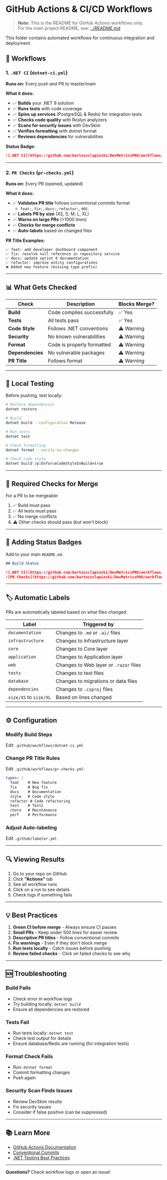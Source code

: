 # GitHub Actions & CI/CD Workflows

> **Note:** This is the README for GitHub Actions workflows only.  
> For the main project README, see: [../README.md](../README.md)

This folder contains automated workflows for continuous integration and deployment.

## 🚀 Workflows

### 1. `.NET CI` (`dotnet-ci.yml`)
**Runs on:** Every push and PR to master/main

**What it does:**
- ✅ **Builds** your .NET 9 solution
- ✅ **Runs tests** with code coverage
- ✅ **Spins up services** (PostgreSQL & Redis) for integration tests
- ✅ **Checks code quality** with Roslyn analyzers
- ✅ **Scans for security issues** with DevSkim
- ✅ **Verifies formatting** with dotnet format
- ✅ **Reviews dependencies** for vulnerabilities

**Status Badge:**
```markdown
![.NET CI](https://github.com/bartoszclapinski/DevMetricsPRO/workflows/.NET%20CI/badge.svg)
```

---

### 2. `PR Checks` (`pr-checks.yml`)
**Runs on:** Every PR (opened, updated)

**What it does:**
- ✅ **Validates PR title** follows conventional commits format
  - `feat:`, `fix:`, `docs:`, `refactor:`, etc.
- ✅ **Labels PR by size** (XS, S, M, L, XL)
- ✅ **Warns on large PRs** (>1000 lines)
- ✅ **Checks for merge conflicts**
- ✅ **Auto-labels** based on changed files

**PR Title Examples:**
```
✅ feat: add developer dashboard component
✅ fix: resolve null reference in repository service
✅ docs: update sprint 0 documentation
✅ refactor: improve entity configurations
❌ Added new feature (missing type prefix)
```

---

## 📊 What Gets Checked

| Check | Description | Blocks Merge? |
|-------|-------------|---------------|
| **Build** | Code compiles successfully | ✅ Yes |
| **Tests** | All tests pass | ✅ Yes |
| **Code Style** | Follows .NET conventions | ⚠️ Warning |
| **Security** | No known vulnerabilities | ⚠️ Warning |
| **Format** | Code is properly formatted | ⚠️ Warning |
| **Dependencies** | No vulnerable packages | ⚠️ Warning |
| **PR Title** | Follows format | ⚠️ Warning |

---

## 🔧 Local Testing

Before pushing, test locally:

```bash
# Restore dependencies
dotnet restore

# Build
dotnet build --configuration Release

# Run tests
dotnet test

# Check formatting
dotnet format --verify-no-changes

# Check code style
dotnet build /p:EnforceCodeStyleInBuild=true
```

---

## 🎯 Required Checks for Merge

For a PR to be mergeable:
1. ✅ Build must pass
2. ✅ All tests must pass
3. ✅ No merge conflicts
4. ⚠️ Other checks should pass (but won't block)

---

## 📝 Adding Status Badges

Add to your main `README.md`:

```markdown
## Build Status

![.NET CI](https://github.com/bartoszclapinski/DevMetricsPRO/workflows/.NET%20CI/badge.svg)
![PR Checks](https://github.com/bartoszclapinski/DevMetricsPRO/workflows/PR%20Checks/badge.svg)
```

---

## 🏷️ Automatic Labels

PRs are automatically labeled based on what files changed:

| Label | Triggered by |
|-------|-------------|
| `documentation` | Changes to `.md` or `.ai/` files |
| `infrastructure` | Changes to Infrastructure layer |
| `core` | Changes to Core layer |
| `application` | Changes to Application layer |
| `web` | Changes to Web layer or `.razor` files |
| `tests` | Changes to test files |
| `database` | Changes to migrations or data files |
| `dependencies` | Changes to `.csproj` files |
| `size/XS` to `size/XL` | Based on lines changed |

---

## ⚙️ Configuration

### Modify Build Steps
Edit `.github/workflows/dotnet-ci.yml`

### Change PR Title Rules
Edit `.github/workflows/pr-checks.yml`:
```yaml
types: |
  feat    # New feature
  fix     # Bug fix
  docs    # Documentation
  style   # Code style
  refactor # Code refactoring
  test    # Tests
  chore   # Maintenance
  perf    # Performance
```

### Adjust Auto-labeling
Edit `.github/labeler.yml`

---

## 🔍 Viewing Results

1. Go to your repo on GitHub
2. Click **"Actions"** tab
3. See all workflow runs
4. Click on a run to see details
5. Check logs if something fails

---

## 💡 Best Practices

1. **Green CI before merge** - Always ensure CI passes
2. **Small PRs** - Keep under 500 lines for easier review
3. **Descriptive PR titles** - Follow conventional commits
4. **Fix warnings** - Even if they don't block merge
5. **Run tests locally** - Catch issues before pushing
6. **Review failed checks** - Click on failed checks to see why

---

## 🆘 Troubleshooting

### Build Fails
- Check error in workflow logs
- Try building locally: `dotnet build`
- Ensure all dependencies are restored

### Tests Fail
- Run tests locally: `dotnet test`
- Check test output for details
- Ensure database/Redis are running (for integration tests)

### Format Check Fails
- Run: `dotnet format`
- Commit formatting changes
- Push again

### Security Scan Finds Issues
- Review DevSkim results
- Fix security issues
- Consider if false positive (can be suppressed)

---

## 📚 Learn More

- [GitHub Actions Documentation](https://docs.github.com/en/actions)
- [Conventional Commits](https://www.conventionalcommits.org/)
- [.NET Testing Best Practices](https://docs.microsoft.com/en-us/dotnet/core/testing/)

---

**Questions?** Check workflow logs or open an issue!

